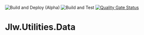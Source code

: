 ![Build and Deploy (Alpha)](https://github.com/JasonLWalker/Jlw.Utilities.Data/workflows/Build%20and%20Deploy%20(Alpha)/badge.svg)
![Build and Test](https://github.com/JasonLWalker/Jlw.Utilities.Data/workflows/Build%20and%20Test/badge.svg)
[![Quality Gate Status](https://sonarcloud.io/api/project_badges/measure?project=JasonLWalker_Jlw.Utilities.Data&metric=alert_status)](https://sonarcloud.io/dashboard?id=JasonLWalker_Jlw.Utilities.Data)
# Jlw.Utilities.Data
